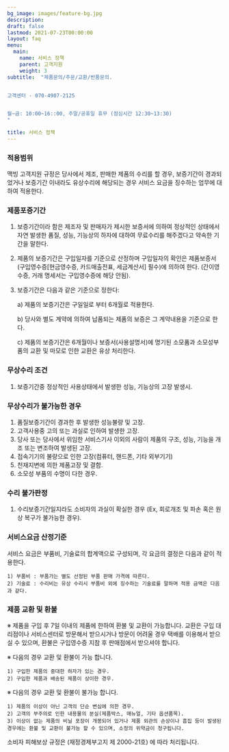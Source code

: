 ```yaml
---
bg_image: images/feature-bg.jpg
description: 
draft: false
lastmod: 2021-07-23T00:00:00
layout: faq
menu:
  main: 
    name: 서비스 정책 
    parent: 고객지원
    weight: 3
subtitle:  "제품문의/주문/교환/반품문의. 


고객센터 - 070-4907-2125


월~금: 10:00~16::00, 주말/공휴일 휴무 (점심시간 12:30~13:30)
"

title: 서비스 정책 
---
```


### 적용범위

맥빙 고객지원 규정은 당사에서 제조, 판매한 제품의 수리를 할 경우, 보증기간이 경과되었거나 보증기간 이내라도 유상수리에 해당되는 경우 서비스 요금을 징수하는 업무에 대하여 적용한다.

### 제품포증기간

1. 보증기간이라 함은 제조자 및 판매자가 제시한 보증서에 의하여 정상적인 상태에서 자연 발생한 품질, 성능, 기능상의 하자에 대하여 무료수리를 해주겠다고 약속한 기간을 말한다.

2. 제품의 보증기간은 구입일자를 기준으로 산정하며 구입일자의 확인은 제품보증서(구입영수증[현금영수증, 카드매출전표, 세금계산서] 필수)에 의하여 한다. (간이영수증, 거래 명세서는 구입영수증에 해당 안됨).

3. 보증기간은 다음과 같은 기준으로 정한다: 
      
      a) 제품의 보증기간은 구일일로 부터 6개월로 적용한다. 
      
      b) 당사와 별도 계약에 의하여 납품되는 제품의 보증은 그 계약내용을 기준으로 한다. 
      
      c) 제품의 보증기간은 6개월이나 보증서(사용설명서)에 명기된 소모품과 소모성부품의 교환 및 마모로 인한 교환은 유상 처리한다. 

### 무상수리 조건 

1) 보증기간중 정상적인 사용상태에서 발생한 성능, 기능상의 고장 발생시. 

### 무상수리가 불가능한 경우 

1) 품질보증기간이 경과한 후 발생한 성능불량 및 고장. 
2) 고객사용중 고의 또는 과실로 인하여 발생한 고장. 
3) 당사 또는 당사에서 위임한 서비스기사 이외의 사람이 제품의 구조, 성능, 기능을 개조 또는 변조하여 발생된 고장. 
4) 접속기기의 불량으로 인한 고장(컴퓨터, 핸드폰, 기타 외부기기) 
5) 천재지변에 의한 제품고장 및 결함. 
6) 소모성 부품의 수명이 다한 경우. 

### 수리 불가판정 

1) 수리보증기간일지라도 소비자의 과실이 확실한 경우 (Ex, 회로개조 및 파손 혹은 원상 복구가 불가능한 경우). 

### 서비스요금 산정기준 

서비스 요금은 부품비, 기술료의 합계액으로 구성되며, 각 요금의 결정은 다음과 같이 적용한다. 

    1) 부품비 : 부품가는 별도 선정된 부품 판매 가격에 따른다. 
    2) 기술료 : 수리비는 유상 수리시 부품비 외에 징수하는 기술료를 말하며 적용 금액은 다음과 같다. 

### 제품 교환 및 환불

※ 제품을 구입 후 7일 이내의 제품에 한하여 환불 및 교환이 가능합니다. 교환은 구입 대리점이나 서비스센터로 방문해서 받으시거나 방문이 어려울 경우 택배를 이용해서 받으실 수 있으며, 환불은 구입영수증 지참 후 판매점에서 받으셔야 합니다.

※ 다음의 경우 교환 및 환불이 가능 합니다.

    1) 구입한 제품의 중대한 하자가 있는 경우.
    2) 구입한 제품과 배송된 제품이 상이한 경우.
    
※ 다음의 경우 교환 및 환불이 불가능 합니다.

    1) 제품의 이상이 아닌 고객의 단순 변심에 의한 경우.
    2) 고객의 부주의로 인한 내용물의 분실(제품박스, 매뉴얼, 기타 옵션품목).
    3) 이상이 없는 제품의 비닐 포장이 개봉되어 있거나 제품 외관의 손상이나 흠집 등이 발생된 경우에는 환불 및 교환이 불가능 할 수 있으며, 소정의 위약금이 청구됩니다.
    
소비자 피해보상 규정은 (재정경제부고지 제 2000-21호) 에 따라 처리됩니다.